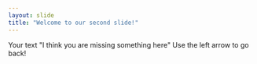 ```yaml
---
layout: slide
title: "Welcome to our second slide!"
---
```

Your text "I think you are missing something here"
Use the left arrow to go back!
